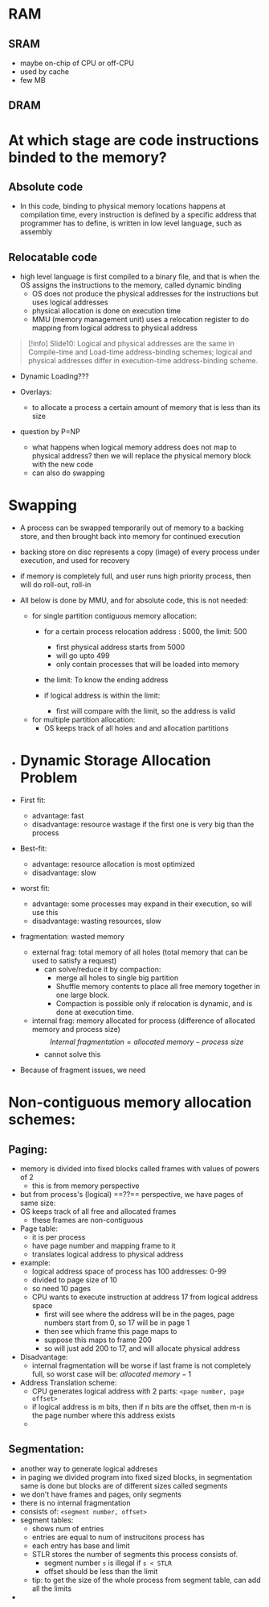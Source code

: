 # RAM
## SRAM
- maybe on-chip of CPU or off-CPU
- used by cache
- few MB
## DRAM

# At which stage are code instructions binded to the memory?
## Absolute code
- In this code, binding to physical memory locations happens at compilation time, every instruction is defined by a specific address that programmer has to define, is written in low level language, such as assembly
## Relocatable code 
- high level language is first compiled to a binary file, and that is when the OS assigns the instructions to the memory, called dynamic binding
	- OS does not produce the physical addresses for the instructions but uses logical addresses
	- physical allocation is done on execution time
	- MMU (memory management unit) uses a relocation register to do mapping from logical address to physical address
	
>[!info]
>Slide10: Logical and physical addresses are the same in Compile-time and Load-time address-binding schemes; logical and physical addresses differ in execution-time address-binding scheme.

- Dynamic Loading???
- Overlays:
	- to allocate a process a certain amount of memory that is less than its size

- question by P=NP
	- what happens when logical memory address does not map to physical address? then we will replace the physical memory block with the new code
	- can also do swapping
# Swapping
- A process can be swapped temporarily out of memory to a backing store, and then brought back into memory for continued execution
- backing store on disc represents a copy (image) of every process under execution, and used for recovery
- if memory is completely full, and user runs high priority process, then will do roll-out, roll-in

- All below is done by MMU, and for absolute code, this is not needed:
	- for single partition contiguous memory allocation:
		- for a certain process relocation address : 5000, the limit: 500
			- first physical address starts from 5000
			- will go upto 499
			- only contain processes that will be loaded into memory
		- the limit: To know the ending address
		
		- if logical address is within the limit:
			- first will compare with the limit, so the address is valid
	- for multiple partition allocation:
		- OS keeps track of all holes and and allocation partitions
- # Dynamic Storage Allocation Problem
- First fit:
	- advantage: fast
	- disadvantage: resource wastage if the first one is very big than the process
- Best-fit:
	- advantage: resource allocation is most optimized
	- disadvantage: slow
- worst fit:
	- advantage: some processes may expand in their execution, so will use this
	- disadvantage: wasting resources, slow
	
- fragmentation: wasted memory
	- external frag: total memory of all holes (total memory that can be used to satisfy a request)
		- can solve/reduce it by compaction:
			- merge all holes to single big partition
			- Shuffle memory contents to place all free memory together in one large block. 
			- Compaction is possible only if relocation is dynamic, and is done at execution time.
	- internal frag: memory allocated for process (difference of allocated memory and process size) $$Internal\ fragmentation=allocated\ memory - process\ size$$
		- cannot solve this
- Because of fragment issues, we need 
# Non-contiguous memory allocation schemes:
## Paging:
- memory is divided into fixed blocks called frames with values of powers of 2
	- this is from memory perspective
- but from process's (logical) ==??== perspective, we have pages of same size:
- OS keeps track of all free and allocated frames
	- these frames are non-contiguous
- Page table:
	- it is per process
	- have page number and mapping frame to it 
	- translates logical address to physical address
- example:
	- logical address space of process has 100 addresses: 0-99
	- divided to page size of 10
	- so need 10 pages
	- CPU wants to execute instruction at address 17 from logical address space
		- first will see where the address will be in the pages, page numbers start from 0, so 17 will be in page 1
		- then see which frame this page maps to
		- suppose this maps to frame 200
		- so will just add 200 to 17, and will allocate physical address
- Disadvantage:
	- internal fragmentation will be worse if last frame is not completely full, so worst case will be: $allocated\ memory - 1$
- Address Translation scheme:
	- CPU generates logical address with 2 parts: `<page number, page offset>`
	- if logical address is m bits, then if n bits are the offset, then m-n is the page number where this address exists
	- 
## Segmentation:
- another way to generate logical addreses
- in paging we divided program into fixed sized blocks, in segmentation same is done but blocks are of different sizes called segments
- we don't have frames and pages, only segments
- there is no internal fragmentation
- consists of: `<segment number, offset>`
- segment tables:
	- shows num of entries 
	- entries are equal to num of instrucitons process has
	- each entry has base and limit
	- STLR stores the number of segments this process consists of.
		- segment number `s` is illegal if `s < STLR`
		- offset should be less than the limit
	- tip: to get the size of the whole process from segment table, can add all the limits 
- 